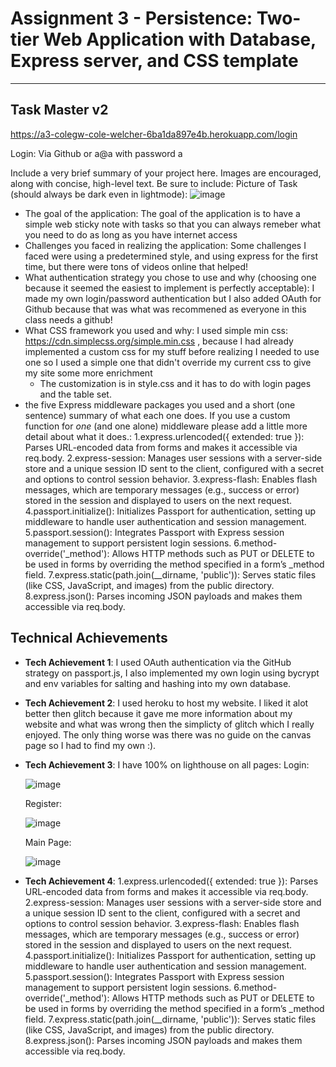 Assignment 3 - Persistence: Two-tier Web Application with Database, Express server, and CSS template
===
---

## Task Master v2

https://a3-colegw-cole-welcher-6ba1da897e4b.herokuapp.com/login 

Login: Via Github or a@a with password a

Include a very brief summary of your project here. Images are encouraged, along with concise, high-level text. Be sure to include:
Picture of Task (should always be dark even in lightmode):
![image](https://github.com/user-attachments/assets/9c0193b1-ec9f-4dd2-9c99-36fe7fd631b7)

- The goal of the application:
  The goal of the application is to have a simple web sticky note with tasks so that you can always remeber what you need to do as long as you have internet access
- Challenges you faced in realizing the application:
  Some challenges I faced were using a predetermined style, and using express for the first time, but there were tons of videos online that helped!
- What authentication strategy you chose to use and why (choosing one because it seemed the easiest to implement is perfectly acceptable):
  I made my own login/password authentication but I also added OAuth for Github because that was what was recommened as everyone in this class needs a github!
- What CSS framework you used and why:
  I used simple min css: https://cdn.simplecss.org/simple.min.css , because I had already implemented a custom css for my stuff before realizing I needed to use one
  so I used a simple one that didn't override my current css to give my site some more enrichment
  - The customization is in style.css and it has to do with login pages and the table set.
- the five Express middleware packages you used and a short (one sentence) summary of what each one does. If you use a custom function for *one* (and one alone) middleware please add a little more detail about what it does.:
    1.express.urlencoded({ extended: true }): Parses URL-encoded data from forms and makes it accessible via req.body.
    2.express-session: Manages user sessions with a server-side store and a unique session ID sent to the client, configured with a secret and options to control session behavior.
    3.express-flash: Enables flash messages, which are temporary messages (e.g., success or error) stored in the session and displayed to users on the next request.
    4.passport.initialize(): Initializes Passport for authentication, setting up middleware to handle user authentication and session management.
    5.passport.session(): Integrates Passport with Express session management to support persistent login sessions.
    6.method-override('_method'): Allows HTTP methods such as PUT or DELETE to be used in forms by overriding the method specified in a form’s _method field.
    7.express.static(path.join(__dirname, 'public')): Serves static files (like CSS, JavaScript, and images) from the public directory.
    8.express.json(): Parses incoming JSON payloads and makes them accessible via req.body.

## Technical Achievements
- **Tech Achievement 1**: I used OAuth authentication via the GitHub strategy on passport.js, I also implemented my own login using bycrypt and env variables for salting and hashing into my own database.
- **Tech Achievement 2**: I used heroku to host my website. I liked it alot better then glitch because it gave me more information about my website and what was wrong then the simplicty of glitch which I really enjoyed. The only thing worse was there was no guide on the canvas page so I had to find my own :).
- **Tech Achievement 3**: I have 100% on lighthouse on all pages:
  Login:
  
  ![image](https://github.com/user-attachments/assets/cc13f260-e1aa-4c3b-a1dc-541c79403cf9)
  
  Register:
  
  ![image](https://github.com/user-attachments/assets/9e6dbb28-8c6a-4675-ba93-8cc80d4d41b4)
  
  Main Page:
  
  ![image](https://github.com/user-attachments/assets/064c51a9-6d27-4edb-b3f9-8d9b14abda93)

-  **Tech Achievement 4**:
    1.express.urlencoded({ extended: true }): Parses URL-encoded data from forms and makes it accessible via req.body.
    2.express-session: Manages user sessions with a server-side store and a unique session ID sent to the client, configured with a secret and options to control session behavior.
    3.express-flash: Enables flash messages, which are temporary messages (e.g., success or error) stored in the session and displayed to users on the next request.
    4.passport.initialize(): Initializes Passport for authentication, setting up middleware to handle user authentication and session management.
    5.passport.session(): Integrates Passport with Express session management to support persistent login sessions.
    6.method-override('_method'): Allows HTTP methods such as PUT or DELETE to be used in forms by overriding the method specified in a form’s _method field.
    7.express.static(path.join(__dirname, 'public')): Serves static files (like CSS, JavaScript, and images) from the public directory.
    8.express.json(): Parses incoming JSON payloads and makes them accessible via req.body.

